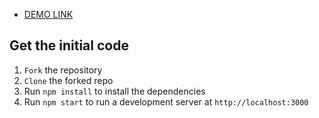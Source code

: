 - [DEMO LINK](https://serhii-nikitin.github.io/2048/)

## Get the initial code
1. `Fork` the repository 
2. `Clone` the forked repo
3. Run `npm install` to install the dependencies
4. Run `npm start` to run a development server at `http://localhost:3000`
